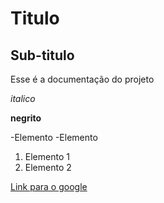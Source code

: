 # Titulo

## Sub-titulo

Esse é a documentação do projeto

*italico*

**negrito**

-Elemento
-Elemento

1) Elemento 1
2) Elemento 2

[Link para o google](https://www.google.com.br/)